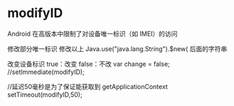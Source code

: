 # modifyID
Android 在高版本中限制了对设备唯一标识（如 IMEI）的访问

修改部分唯一标识
修改以上 Java.use("java.lang.String").$new( 后面的字符串


改变设备标识
true：改变 
false：不改 
var change = false;
//setImmediate(modifyID);

//延迟50毫秒是为了保证能获取到 getApplicationContext
setTimeout(modifyID,50);
